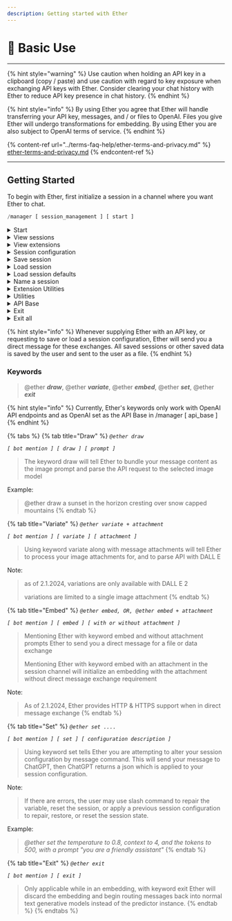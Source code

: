 ```yaml
---
description: Getting started with Ether
---
```


# 🌿 Basic Use

***

{% hint style="warning" %}
Use caution when holding an API key in a clipboard (copy / paste) and use caution with regard to key exposure when exchanging API keys with Ether. Consider clearing your chat history with Ether to reduce API key presence in chat history.
{% endhint %}

{% hint style="info" %}
By using Ether you agree that Ether will handle transferring your API key, messages, and / or files to OpenAI. Files you give Ether will undergo transformations for embedding. By using Ether you are also subject to OpenAI terms of service.
{% endhint %}

{% content-ref url="../terms-faq-help/ether-terms-and-privacy.md" %}
[ether-terms-and-privacy.md](../terms-faq-help/ether-terms-and-privacy.md)
{% endcontent-ref %}

***

## Getting Started

To begin with Ether, first initialize a session in a channel where you want Ether to chat.

```python
/manager [ session_management ] [ start ]
```

<details>

<summary>Start</summary>

_`/manager [ session_management ] [ start ]`_

Initialize a new session in the channel the command is being invoked in, Ether will send a direct message requesting an API key. The API key is validated for authenticity, then the session is initialized in the channel the command was invoked in.

</details>

<details>

<summary>View sessions </summary>

_`/manager [ session_management ] [ view_sessions ]`_

View all of your active sessions&#x20;

</details>

<details>

<summary>View extensions</summary>

_`/manager [ session_management ] [ view_extensions ]`_

View all extensions for a specific session.

</details>

<details>

<summary>Session configuration </summary>

_`/manager [ session_management } [ session_config ]`_

View the session configuration of the current session. Only works in the root session channel and not within session extensions.

</details>

<details>

<summary>Save session</summary>

_`/manager [ session_management } [ save_session ]`_

Save a session to Json, Ether will accumulate session variables applicable for storage - such as the chatbot configuration and OpenAI configuration. These items are sent to the session author in direct message as a Json, which can be used later to upload into a session.

Example json:

```
{"tokens": 2000, "context": 6, "model": "gpt-3.5-turbo", "size": "512x512", "number": 1, "sharedChat": true, "sharedImage": false, "sharedEmbed": false, "sharedVisual": false, "nicknames": "False", "role": [{"user_id": 775445008672489525, "user_role": "system", "prompt": "respond as a sassy and esoteric bluemoon goddess named Ether with less than 40 words."}], "frequency": 0, "presence": 0, "top_p": 0, "unique_name": "Chat", "temperature": 1.8, "image_model": "dalle3", "toggle_prompt": false}
```

</details>

<details>

<summary>Load session</summary>

_`/manager [ session_management ] [ load_session ]`_

Load a session configuration from json. Ether will send you a direct message requesting the json to apply to the session.

</details>

<details>

<summary>Load session defaults</summary>

`/manager [ session_management ] [ load_session_defaults ]`

Loads the session defaults for OpenAI and chatbot related options

</details>

<details>

<summary>Name a session</summary>

`/manager [ session_name ]`

Give a session a unique name that will be displayed for you when viewing sessions

</details>

<details>

<summary>Extension Utilities</summary>

`/manager [ extension_options ] [ option ]`

Extends a session into an additional channel.&#x20;

#### Options:

* Extend this session into all guild channels (forks session outward)
* \*Extend (num) session here\*\
  Invoked in a channel outside of the session, extends the selected session into the active channel

</details>

<details>

<summary>Utilities</summary>

`/manager [ utilities ]`

* keep\_alive
  * enables sending dummy request every 6 hours to llmpredictor when having active embeddings
* jump\_listener
  * is designed to execute the session listener object in the event a Discord outage has de-registered bot listeners, while the user still has active sessions

</details>

<details>

<summary>API Base</summary>

`/manager [ api_base ] [ OpenAI / LMStudio ]`

* Sets the desired API base. When set to OpenAI - all outgoing requests are sent through OpenAI API call structures to OpenAI's endpoints. When set to LM Studio - all outgoing requests are sent through LM Studio API call structure and custom endpoints applied by the user.

</details>

<details>

<summary>Exit</summary>

_`/manager [ session_management } [ exit ]`_

Exit the current session, should be invoked in the channel of the active session to exit.

</details>

<details>

<summary>Exit all</summary>

_`/manager [ session_management } [ exit_all ]`_

Exit all of your active sessions.

</details>

{% hint style="info" %}
Whenever supplying Ether with an API key, or requesting to save or load a session configuration, Ether will send you a direct message for these exchanges. All saved sessions or other saved data is saved by the user and sent to the user as a file.&#x20;
{% endhint %}

### Keywords

> @ether _**draw**_, @ether _**variate**_, @ether _**embed**_, @ether _**set**_, @ether _**exit**_

{% hint style="info" %}
Currently, Ether's keywords only work with OpenAI API endpoints and as OpenAI set as the API Base in /manager \[ api\_base ]
{% endhint %}

{% tabs %}
{% tab title="Draw" %}
_`@ether draw`_

_`[ bot mention ] [ draw ] [ prompt ]`_

> The keyword draw will tell Ether to bundle your message content as the image prompt and parse the API request to the selected image model

Example:

> @ether draw a sunset in the horizon cresting over snow capped mountains
{% endtab %}

{% tab title="Variate" %}
_`@ether variate + attachment`_

_`[ bot mention ] [ variate ] [ attachment ]`_

> Using keyword variate along with message attachments will tell Ether to process your image attachments for, and to parse API with DALL E

Note:&#x20;

> as of 2.1.2024, variations are only available with DALL E 2
>
> variations are limited to a single image attachment
{% endtab %}

{% tab title="Embed" %}
_`@ether embed, OR, @ether embed + attachment`_

_`[ bot mention ] [ embed ] [ with or without attachment ]`_

> Mentioning Ether with keyword embed and without attachment prompts Ether to send you a direct message for a file or data exchange
>
> Mentioning Ether with keyword embed with an attachment in the session channel will initialize an embedding with the attachment without direct message exchange requirement

Note:

> As of 2.1.2024, Ether provides HTTP & HTTPS support when in direct message exchange
{% endtab %}

{% tab title="Set" %}
_`@ether set ....`_

_`[ bot mention ] [ set ] [ configuration description ]`_

> Using keyword set tells Ether you are attempting to alter your session configuration by message command. This will send your message to ChatGPT, then ChatGPT returns a json which is applied to your session configuration.

Note:

> If there are errors, the user may use slash command to repair the variable, reset the session, or apply a previous session configuration to repair, restore, or reset the session state.

Example:

> _@ether set the temperature to 0.8, context to 4, and the tokens to 500, with a prompt "you are a friendly assistant"_
{% endtab %}

{% tab title="Exit" %}
_`@ether exit`_

_`[ bot mention ] [ exit ]`_

> Only applicable while in an embedding, with keyword exit Ether will discard the embedding and begin routing messages back into normal text generative models instead of the predictor instance.
{% endtab %}
{% endtabs %}
